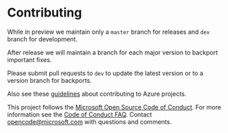 # Contributing

While in preview we maintain only a `master` branch for releases and `dev` branch for development.

After release we will maintain a branch for each major version to backport important fixes.

Please submit pull requests to `dev` to update the latest version or to a version branch for backports.

Also see these [guidelines][] about contributing to Azure projects.

This project follows the [Microsoft Open Source Code of Conduct][CoC]. For more information see the [Code of Conduct FAQ][CoCfaq]. Contact [opencode@microsoft.com][CoCmail] with questions and comments.

[guidelines]: http://azure.github.io/guidelines/
[CoC]: https://opensource.microsoft.com/codeofconduct/
[CoCfaq]: https://opensource.microsoft.com/codeofconduct/faq/
[CoCmail]: mailto:opencode@microsoft.com
